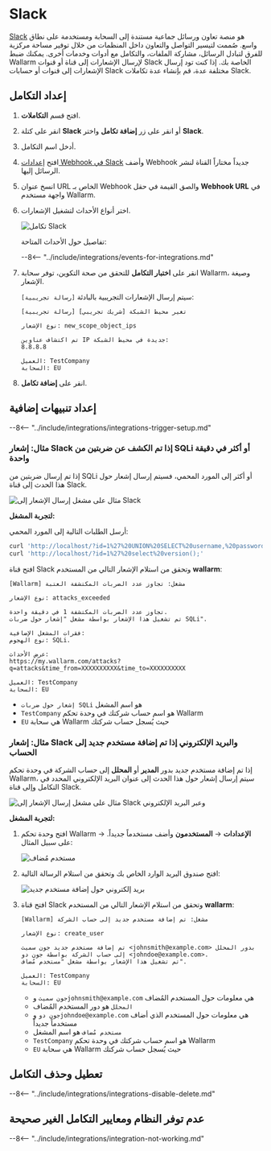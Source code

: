 # Slack

[Slack](https://slack.com/) هو منصة تعاون ورسائل جماعية مستندة إلى السحابة ومستخدمة على نطاق واسع. صُممت لتيسير التواصل والتعاون داخل المنظمات من خلال توفير مساحة مركزية للفرق لتبادل الرسائل، مشاركة الملفات، والتكامل مع أدوات وخدمات أخرى. يمكنك ضبط Wallarm لإرسال الإشعارات إلى قناة أو قنوات Slack الخاصة بك. إذا كنت تود إرسال الإشعارات إلى قنوات أو حسابات Slack مختلفة عدة، قم بإنشاء عدة تكاملات Slack.

## إعداد التكامل

1. افتح قسم **التكاملات**.
1. انقر على كتلة **Slack** أو انقر على زر **إضافة تكامل** واختر **Slack**.
1. أدخل اسم التكامل.
1. افتح [إعدادات Webhook في Slack](https://my.slack.com/services/new/incoming-webhook/) وأضف Webhook جديداً مختاراً القناة لنشر الرسائل إليها.
1. انسخ عنوان URL الخاص بـ Webhook والصق القيمة في حقل **Webhook URL** في واجهة مستخدم Wallarm.
1. اختر أنواع الأحداث لتشغيل الإشعارات.

    ![تكامل Slack](../../../images/user-guides/settings/integrations/add-slack-integration.png)
    
    تفاصيل حول الأحداث المتاحة:
      
    --8<-- "../include/integrations/events-for-integrations.md"

1. انقر على **اختبار التكامل** للتحقق من صحة التكوين، توفر سحابة Wallarm، وصيغة الإشعار.

    سيتم إرسال الإشعارات التجريبية بالبادئة `[رسالة تجريبية]`:

    ```
    [رسالة تجريبية] [شريك تجريبي] تغير محيط الشبكة

    نوع الإشعار: new_scope_object_ips

    تم اكتشاف عناوين IP جديدة في محيط الشبكة:
    8.8.8.8

    العميل: TestCompany
    السحابة: EU
    ```

1. انقر على **إضافة تكامل**.

## إعداد تنبيهات إضافية

--8<-- "../include/integrations/integrations-trigger-setup.md"

### مثال: إشعار Slack إذا تم الكشف عن ضربتين من SQLi أو أكثر في دقيقة واحدة

إذا تم إرسال ضربتين من SQLi أو أكثر إلى المورد المحمي، فسيتم إرسال إشعار حول هذا الحدث إلى قناة Slack.

![مثال على مشغل إرسال الإشعار إلى Slack](../../../images/user-guides/triggers/trigger-example1.png)

**لتجربة المشغل:**

أرسل الطلبات التالية إلى المورد المحمي:

```bash
curl 'http://localhost/?id=1%27%20UNION%20SELECT%20username,%20password%20FROM%20users--<script>prompt(1)</script>'
curl 'http://localhost/?id=1%27%20select%20version();'
```
افتح قناة Slack وتحقق من استلام الإشعار التالي من المستخدم **wallarm**:

```
[Wallarm] مشغل: تجاوز عدد الضربات المكتشفة العتبة

نوع الإشعار: attacks_exceeded

تجاوز عدد الضربات المكتشفة 1 في دقيقة واحدة.
تم تشغيل هذا الإشعار بواسطة مشغل "إشعار حول ضربات SQLi".

فقرات المشغل الإضافية:
نوع الهجوم: SQLi.

عرض الأحداث:
https://my.wallarm.com/attacks?q=attacks&time_from=XXXXXXXXXX&time_to=XXXXXXXXXX

العميل: TestCompany
السحابة: EU
```

* `إشعار حول ضربات SQLi` هو اسم المشغل
* `TestCompany` هو اسم حساب شركتك في وحدة تحكم Wallarm
* `EU` هي سحابة Wallarm حيث يُسجل حساب شركتك

### مثال: إشعار Slack والبريد الإلكتروني إذا تم إضافة مستخدم جديد إلى الحساب

إذا تم إضافة مستخدم جديد بدور **المدير** أو **المحلل** إلى حساب الشركة في وحدة تحكم Wallarm، سيتم إرسال إشعار حول هذا الحدث إلى عنوان البريد الإلكتروني المحدد في التكامل وإلى قناة Slack.

![مثال على مشغل إرسال الإشعار إلى Slack وعبر البريد الإلكتروني](../../../images/user-guides/triggers/trigger-example2.png)

**لتجربة المشغل:**

1. افتح وحدة تحكم Wallarm → **الإعدادات** → **المستخدمون** وأضف مستخدماً جديداً. على سبيل المثال:

    ![مستخدم مُضاف](../../../images/user-guides/settings/integrations/webhook-examples/adding-user.png)
2. افتح صندوق البريد الوارد الخاص بك وتحقق من استلام الرسالة التالية:

    ![بريد إلكتروني حول إضافة مستخدم جديد](../../../images/user-guides/triggers/test-new-user-email-message.png)
3. افتح قناة Slack وتحقق من استلام الإشعار التالي من المستخدم **wallarm**:

    ```
    [Wallarm] مشغل: تم إضافة مستخدم جديد إلى حساب الشركة
    
    نوع الإشعار: create_user
    
    تم إضافة مستخدم جديد جون سميث <johnsmith@example.com> بدور المحلل إلى حساب الشركة بواسطة جون دو <johndoe@example.com>.
    تم تشغيل هذا الإشعار بواسطة مشغل "مستخدم مُضاف".

    العميل: TestCompany
    السحابة: EU
    ```

    * `جون سميث` و`johnsmith@example.com` هي معلومات حول المستخدم المُضاف
    * `المحلل` هو دور المستخدم المُضاف
    * `جون دو` و`johndoe@example.com` هي معلومات حول المستخدم الذي أضاف مستخدماً جديداً
    * `مستخدم مُضاف` هو اسم المشغل
    * `TestCompany` هو اسم حساب شركتك في وحدة تحكم Wallarm
    * `EU` هي سحابة Wallarm حيث يُسجل حساب شركتك

## تعطيل وحذف التكامل

--8<-- "../include/integrations/integrations-disable-delete.md"

## عدم توفر النظام ومعايير التكامل الغير صحيحة

--8<-- "../include/integrations/integration-not-working.md"